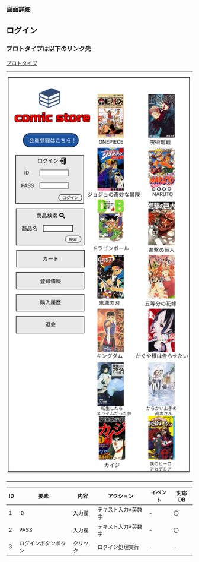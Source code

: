 ### 画面詳細
## ログイン
### プロトタイプは以下のリンク先
[プロトタイプ](https://www.figma.com/file/1qrEKi7iktAY3U27hFIezf/Untitled?node-id=0%3A1)
*****
<img src="../img/トップページ.png" width="500">

*****

| ID | 要素 | 内容 | アクション | イベント | 対応DB |
|----|------|------|-----------|----------|--------|
|1   |ID|入力欄|テキスト入力※英数字|-     |〇      |
|2   |PASS|入力欄|テキスト入力※英数字|-   |〇      |
|3   |ログインボタンボタン|クリック|ログイン処理実行|- |- |
